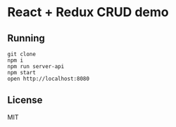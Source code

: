 # React + Redux CRUD demo
 
## Running

    git clone
    npm i
    npm run server-api
    npm start
    open http://localhost:8080

## License

MIT
